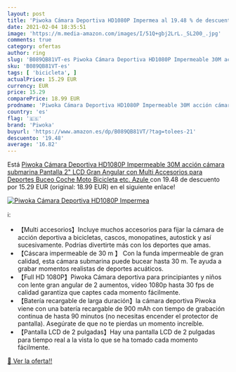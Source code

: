 ```yaml
---
layout: post
title: 'Piwoka Cámara Deportiva HD1080P Impermea al 19.48 % de descuento'
date: 2021-02-04 18:35:51
image: 'https://m.media-amazon.com/images/I/51Q+gbj2LrL._SL200_.jpg'
comments: true
category: ofertas
author: ring
slug: 'B089QB81VT-es Piwoka Cámara Deportiva HD1080P Impermeable 30M acción...'
sku: 'B089QB81VT-es'
tags: [ 'bicicleta', ]
actualPrice: 15.29 EUR
currency: EUR
price: 15.29
comparePrice: 18.99 EUR
prodname: 'Piwoka Cámara Deportiva HD1080P Impermeable 30M acción cámara submarina Pantalla 2" LCD Gran Angular con Multi Accesorios para Deportes  Buceo  Coche  Moto  Bicicleta etc.  Azule '
country: 'es'
flag: '🇪🇸'
brand: 'Piwoka'
buyurl: 'https://www.amazon.es/dp/B089QB81VT/?tag=tolees-21'
descuento: '19.48'
average: '16.82'
---
```


Está [Piwoka Cámara Deportiva HD1080P Impermeable 30M acción cámara submarina Pantalla 2" LCD Gran Angular con Multi Accesorios para Deportes  Buceo  Coche  Moto  Bicicleta etc.  Azule ](https://www.amazon.es/dp/B089QB81VT/?tag=tolees-21) con 19.48 de descuento por 15.29 EUR (original: 18.99 EUR) en el siguiente enlace!

[![Piwoka Cámara Deportiva HD1080P Impermea](https://m.media-amazon.com/images/I/51Q+gbj2LrL._SL200_.jpg)](https://www.amazon.es/dp/B089QB81VT/?tag=tolees-21)

ℹ️:

- 【Multi accesorios】Incluye muchos accesorios para fijar la cámara de acción deportiva a bicicletas, cascos, monopatines, autostick y así sucesivamente. Podrías divertirte más con los deportes que amas.
- 【Cáscara impermeable de 30 m 】 Con la funda impermeable de gran calidad, esta cámara submarina puede bucear hasta 30 m. Te ayuda a grabar momentos realistas de deportes acuáticos.
- 【Full HD 1080P】Piwoka Cámara deportiva para principiantes y niños con lente gran angular de 2 aumentos, vídeo 1080p hasta 30 fps de calidad garantiza que captes cada momento fácilmente.
- 【Batería recargable de larga duración】la cámara deportiva Piwoka viene con una batería recargable de 900 mAh con tiempo de grabación continua de hasta 90 minutos (no necesitas encender el protector de pantalla). Asegúrate de que no te pierdas un momento increíble.
- 【Pantalla LCD de 2 pulgadas】Hay una pantalla LCD de 2 pulgadas para tiempo real a la vista lo que se ha tomado cada momento fácilmente.

[🛒 Ver la oferta!!](https://www.amazon.es/dp/B089QB81VT/?tag=tolees-21)
